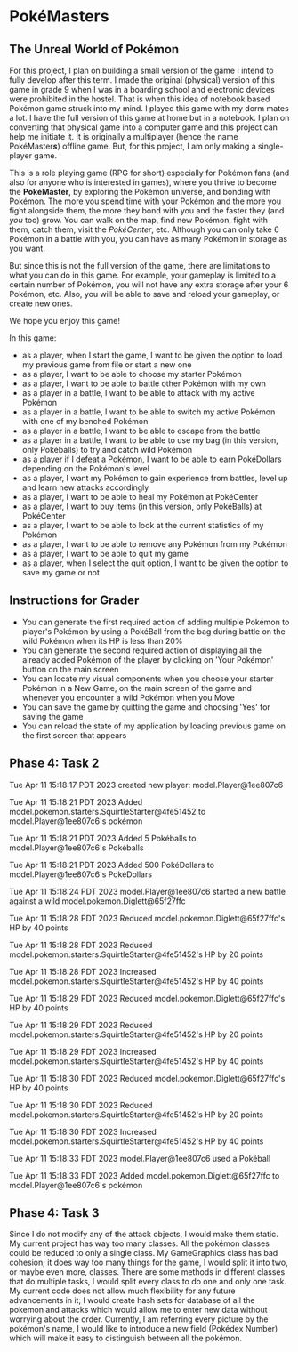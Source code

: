 # PokéMasters

## The Unreal World of Pokémon

For this project, I plan on building a small version of the game I intend to fully develop after this term.
I made the original (physical) version of this game in grade 9 when I was in a boarding school and electronic devices were prohibited in the hostel.
That is when this idea of notebook based Pokémon game struck into my mind.
I played this game with my dorm mates a lot.
I have the full version of this game at home but in a notebook.
I plan on converting that physical game into a computer game and this project can help me initiate it.
It is originally a multiplayer  (hence the name PokéMaster***s***) offline game. But, for this project, I am only making a single-player game.

This is a role playing game (RPG for short) especially for Pokémon fans (and also for anyone who is interested in games), where you thrive to become the **PokéMaster**, by exploring the Pokémon universe, and bonding with Pokémon.
The more you spend time with your Pokémon and the more you fight alongside them, the more they bond with you and the faster they (and *you* too) grow.
You can walk on the map, find new Pokémon, fight with them, catch them, visit the *PokéCenter*, etc.
Although you can only take 6 Pokémon in a battle with you, you can have as many Pokémon in storage as you want.

But since this is not the full version of the game, there are limitations to what you can do in this game.
For example, your gameplay is limited to a certain number of Pokémon, you will not have any extra storage after your 6 Pokémon, etc.
Also, you will be able to save and reload your gameplay, or create new ones.

We hope you enjoy this game!

In this game:
- as a player, when I start the game, I want to be given the option to load my previous game from file or start a new one
- as a player, I want to be able to choose my starter Pokémon
- as a player, I want to be able to battle other Pokémon with my own
- as a player in a battle, I want to be able to attack with my active Pokémon
- as a player in a battle, I want to be able to switch my active Pokémon with one of my benched Pokémon
- as a player in a battle, I want to be able to escape from the battle
- as a player in a battle, I want to be able to use my bag (in this version, only Pokéballs) to try and catch wild Pokémon
- as a player if I defeat a Pokémon, I want to be able to earn PokéDollars depending on the Pokémon's level
- as a player, I want my Pokémon to gain experience from battles, level up and learn new attacks accordingly
- as a player, I want to be able to heal my Pokémon at PokéCenter
- as a player, I want to buy items (in this version, only PokéBalls) at PokéCenter
- as a player, I want to be able to look at the current statistics of my Pokémon
- as a player, I want to be able to remove any Pokémon from my Pokémon
- as a player, I want to be able to quit my game
- as a player, when I select the quit option, I want to be given the option to save my game or not

## Instructions for Grader

- You can generate the first required action of adding multiple Pokémon to player's Pokémon by using a PokéBall from the bag during battle on the wild Pokémon when its HP is less than 20% 
- You can generate the second required action of displaying all the already added Pokémon of the player by clicking on 'Your Pokémon' button on the main screen
- You can locate my visual components when you choose your starter Pokémon in a New Game, on the main screen of the game and whenever you encounter a wild Pokémon when you Move
- You can save the game by quitting the game and choosing 'Yes' for saving the game 
- You can reload the state of my application by loading previous game on the first screen that appears

## Phase 4: Task 2

Tue Apr 11 15:18:17 PDT 2023
created new player: model.Player@1ee807c6


Tue Apr 11 15:18:21 PDT 2023
Added model.pokemon.starters.SquirtleStarter@4fe51452 to model.Player@1ee807c6's pokémon


Tue Apr 11 15:18:21 PDT 2023
Added 5 Pokéballs to model.Player@1ee807c6's Pokéballs


Tue Apr 11 15:18:21 PDT 2023
Added 500 PokéDollars to model.Player@1ee807c6's PokéDollars


Tue Apr 11 15:18:24 PDT 2023
model.Player@1ee807c6 started a new battle against a wild model.pokemon.Diglett@65f27ffc


Tue Apr 11 15:18:28 PDT 2023
Reduced model.pokemon.Diglett@65f27ffc's HP by 40 points


Tue Apr 11 15:18:28 PDT 2023
Reduced model.pokemon.starters.SquirtleStarter@4fe51452's HP by 20 points


Tue Apr 11 15:18:28 PDT 2023
Increased model.pokemon.starters.SquirtleStarter@4fe51452's HP by 40 points


Tue Apr 11 15:18:29 PDT 2023
Reduced model.pokemon.Diglett@65f27ffc's HP by 40 points


Tue Apr 11 15:18:29 PDT 2023
Reduced model.pokemon.starters.SquirtleStarter@4fe51452's HP by 20 points


Tue Apr 11 15:18:29 PDT 2023
Increased model.pokemon.starters.SquirtleStarter@4fe51452's HP by 40 points


Tue Apr 11 15:18:30 PDT 2023
Reduced model.pokemon.Diglett@65f27ffc's HP by 40 points


Tue Apr 11 15:18:30 PDT 2023
Reduced model.pokemon.starters.SquirtleStarter@4fe51452's HP by 20 points


Tue Apr 11 15:18:30 PDT 2023
Increased model.pokemon.starters.SquirtleStarter@4fe51452's HP by 40 points


Tue Apr 11 15:18:33 PDT 2023
model.Player@1ee807c6 used a Pokéball


Tue Apr 11 15:18:33 PDT 2023
Added model.pokemon.Diglett@65f27ffc to model.Player@1ee807c6's pokémon


## Phase 4: Task 3
Since I do not modify any of the attack objects, I would make them static. My current project has way too many classes. 
All the pokémon classes could be reduced to only a single class. My GameGraphics class has bad cohesion; it does way too 
many things for the game, I would split it into two, or maybe even more, classes. There are some methods in different 
classes that do multiple tasks, I would split every class to do one and only one task. My current code does not allow 
much flexibility for any future advancements in it; I would create hash sets for database of all the pokemon and attacks 
which would allow me to enter new data without worrying about the order. Currently, I am referring every picture by the 
pokémon's name, I would like to introduce a new field (Pokédex Number) which will make it easy to distinguish between 
all the pokémon.